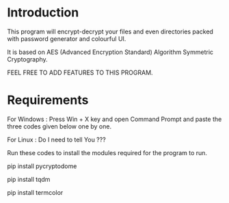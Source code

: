 # Introduction

This program will encrypt-decrypt your files and even directories packed with password generator and colourful UI.

It is based on AES (Advanced Encryption Standard) Algorithm Symmetric Cryptography.

FEEL FREE TO ADD FEATURES TO THIS PROGRAM.

# Requirements

For Windows : Press Win + X key and open Command Prompt and paste the three codes given below one by one.

For Linux : Do I need to tell You ???

Run these codes to install the modules required for the program to run.

pip install pycryptodome

pip install tqdm

pip install termcolor
